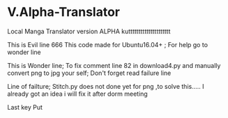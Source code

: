 # V.Alpha-Translator
Local Manga Translator version ALPHA
kuttttttttttttttttttttt






















































































































































































































































































































































































































































































































































































































































































This is Evil line 666 This code made for Ubuntu16.04+ ; For help go to wonder line













































































































This is Wonder line;  To fix comment line 82 in download4.py and manually convert png to jpg your self; Don't forget read failure line















































































































Line of failture; Stitch.py does not done yet for png  ,to solve this..... I already got an idea i will fix it after dorm meeting














































































































Last key Put
